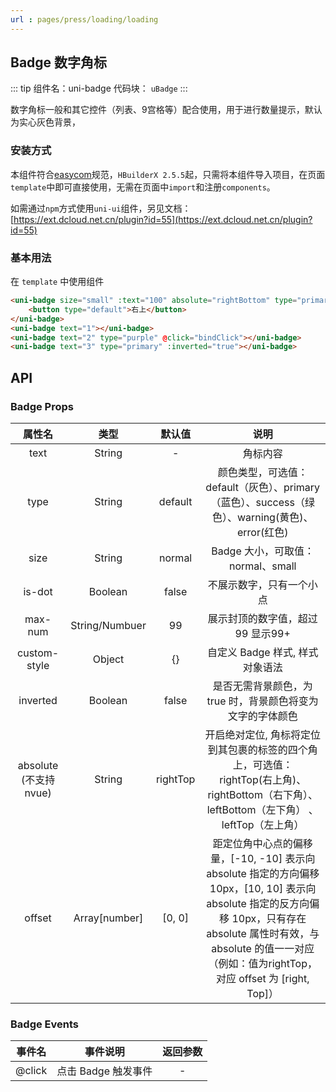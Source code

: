 ```yaml
---
url : pages/press/loading/loading
---
```


## Badge 数字角标
::: tip 组件名：uni-badge
代码块： `uBadge`
:::

数字角标一般和其它控件（列表、9宫格等）配合使用，用于进行数量提示，默认为实心灰色背景，

### 安装方式

本组件符合[easycom](https://uniapp.dcloud.io/collocation/pages?id=easycom)规范，`HBuilderX 2.5.5`起，只需将本组件导入项目，在页面`template`中即可直接使用，无需在页面中`import`和注册`components`。

如需通过`npm`方式使用`uni-ui`组件，另见文档：[https://ext.dcloud.net.cn/plugin?id=55](https://ext.dcloud.net.cn/plugin?id=55)

### 基本用法

在 ``template`` 中使用组件

```html
<uni-badge size="small" :text="100" absolute="rightBottom" type="primary">
	<button type="default">右上</button>
</uni-badge>
<uni-badge text="1"></uni-badge>
<uni-badge text="2" type="purple" @click="bindClick"></uni-badge>
<uni-badge text="3" type="primary" :inverted="true"></uni-badge>

```


## API

### Badge Props

|属性名				|类型		|默认值	|说明																																														|
|:-:					|:-:		|:-:		|:-:																																														|
|text					|String	|-			|角标内容																																												|
|type					|String	|default|颜色类型，可选值：default（灰色）、primary（蓝色）、success（绿色）、warning(黄色)、error(红色)|
|size					|String	|normal	|Badge 大小，可取值：normal、small																															|
|is-dot				|Boolean|false	|不展示数字，只有一个小点																																				|
|max-num				|String/Numbuer|99	|展示封顶的数字值，超过 99 显示99+					|		
|custom-style	|Object	|		{}		|自定义 Badge 样式, 样式对象语法																																|
|inverted			|Boolean|false	|是否无需背景颜色，为 true 时，背景颜色将变为文字的字体颜色																			|
|absolute	(不支持 nvue)	|String|	rightTop|开启绝对定位, 角标将定位到其包裹的标签的四个角上，可选值： rightTop(右上角)、rightBottom（右下角）、leftBottom（左下角）	、leftTop（左上角）	|
|offset			|Array[number]|	[0, 0]|距定位角中心点的偏移量，[-10, -10] 表示向 absolute 指定的方向偏移 10px，[10, 10] 表示向 absolute 指定的反方向偏移 10px，只有存在 absolute 属性时有效，与absolute 的值一一对应（例如：值为rightTop， 对应 offset 为 [right, Top]）|

### Badge Events

|事件名	|事件说明			|返回参数	|
|:-:	|:-:				|:-:		|
|@click	|点击 Badge 触发事件| -			|


